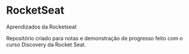 # RocketSeat
Aprendizados da Rocketseat

Repositório criado para notas e demonstração de progresso feito com o curso Discovery da Rocket Seat.
